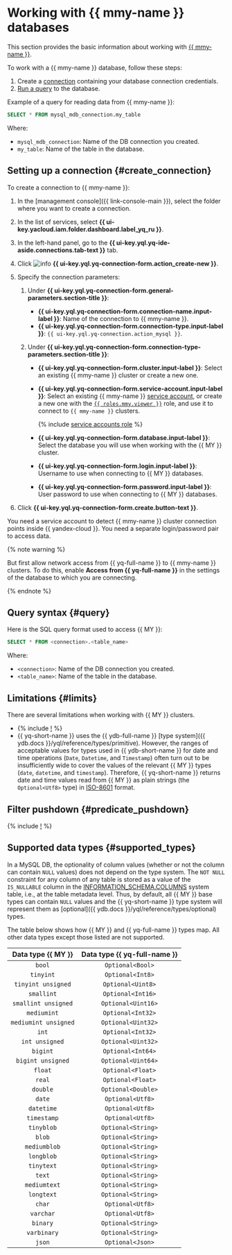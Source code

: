 # Working with {{ mmy-name }} databases

This section provides the basic information about working with [{{ mmy-name }}](https://yandex.cloud/ru/services/managed-mysql).

To work with a {{ mmy-name }} database, follow these steps:
1. Create a [connection](../concepts/glossary.md#connection) containing your database connection credentials.
1. [Run a query](#query) to the database.

Example of a query for reading data from {{ mmy-name }}:

```sql
SELECT * FROM mysql_mdb_connection.my_table
```

Where:
* `mysql_mdb_connection`: Name of the DB connection you created.
* `my_table`: Name of the table in the database.


## Setting up a connection {#create_connection}

To create a connection to {{ mmy-name }}:
1. In the [management console]({{ link-console-main }}), select the folder where you want to create a connection.
1. In the list of services, select **{{ ui-key.yacloud.iam.folder.dashboard.label_yq_ru }}**.
1. In the left-hand panel, go to the **{{ ui-key.yql.yq-ide-aside.connections.tab-text }}** tab.
1. Click ![info](../../_assets/console-icons/plus.svg) **{{ ui-key.yql.yq-connection-form.action_create-new }}**.
1. Specify the connection parameters:

   1. Under **{{ ui-key.yql.yq-connection-form.general-parameters.section-title }}**:

      * **{{ ui-key.yql.yq-connection-form.connection-name.input-label }}**: Name of the connection to {{ mmy-name }}.
      * **{{ ui-key.yql.yq-connection-form.connection-type.input-label }}**: `{{ ui-key.yql.yq-connection.action_mysql }}`.

   1. Under **{{ ui-key.yql.yq-connection-form.connection-type-parameters.section-title }}**:

      * **{{ ui-key.yql.yq-connection-form.cluster.input-label }}**: Select an existing {{ mmy-name }} cluster or create a new one.
      * **{{ ui-key.yql.yq-connection-form.service-account.input-label }}**: Select an existing {{ mmy-name }} [service account](../../iam/concepts/users/service-accounts.md), or create a new one with the [`{{ roles.mmy.viewer }}`](../../managed-mysql/security/index.md#managed-mysql-viewer) role, and use it to connect to `{{ mmy-name }}` clusters.

        {% include [service accounts role](../../_includes/query/service-accounts-role.md) %}

      * **{{ ui-key.yql.yq-connection-form.database.input-label }}**: Select the database you will use when working with the {{ MY }} cluster.
      * **{{ ui-key.yql.yq-connection-form.login.input-label }}**: Username to use when connecting to {{ MY }} databases.
      * **{{ ui-key.yql.yq-connection-form.password.input-label }}**: User password to use when connecting to {{ MY }} databases.


1. Click **{{ ui-key.yql.yq-connection-form.create.button-text }}**.

You need a service account to detect {{ mmy-name }} cluster connection points inside {{ yandex-cloud }}. You need a separate login/password pair to access data.

{% note warning %}

But first allow network access from {{ yq-full-name }} to {{ mmy-name }} clusters. To do this, enable **Access from {{ yq-full-name }}** in the settings of the database to which you are connecting.

{% endnote %}

## Query syntax {#query}
Here is the SQL query format used to access {{ MY }}:

```sql
SELECT * FROM <connection>.<table_name>
```

Where:
* `<connection>`: Name of the DB connection you created.
* `<table_name>`: Name of the table in the database.

## Limitations {#limits}

There are several limitations when working with {{ MY }} clusters.

* {% include [!](_includes/supported_requests.md) %}
* {{ yq-short-name }} uses the {{ ydb-full-name }} [type system]({{ ydb.docs }}/yql/reference/types/primitive). However, the ranges of acceptable values for types used in {{ ydb-short-name }} for date and time operations (`Date`, `Datetime`, and `Timestamp`) often turn out to be insufficiently wide to cover the values of the relevant {{ MY }} types (`date`, `datetime`, and `timestamp`). Therefore, {{ yq-short-name }} returns date and time values read from {{ MY }} as plain strings (the `Optional<Utf8>` type) in [ISO-8601](https://www.iso.org/iso-8601-date-and-time-format.html) format.

## Filter pushdown {#predicate_pushdown}

{% include [!](_includes/predicate_pushdown.md) %}

## Supported data types {#supported_types}

In a MySQL DB, the optionality of column values (whether or not the column can contain `NULL` values) does not depend on the type system. The `NOT NULL` constraint for any column of any table is stored as a value of the `IS_NULLABLE` column in the [INFORMATION_SCHEMA.COLUMNS](https://dev.mysql.com/doc/refman/8.4/en/information-schema-columns-table.html) system table, i.e., at the table metadata level. Thus, by default, all {{ MY }} base types can contain `NULL` values and the {{ yq-short-name }} type system will represent them as [optional]({{ ydb.docs }}/yql/reference/types/optional) types. 

The table below shows how {{ MY }} and {{ yq-full-name }} types map. All other data types except those listed are not supported.

| Data type {{ MY }} | Data type {{ yq-full-name }} |
| :---: | :---: |
|`bool`|`Optional<Bool>`|
|`tinyint`|`Optional<Int8>`|
|`tinyint unsigned`|`Optional<Uint8>`|
|`smallint`|`Optional<Int16>`|
|`smallint unsigned`|`Optional<Uint16>`|
|`mediumint`|`Optional<Int32>`|
|`mediumint unsigned`|`Optional<Uint32>`|
|`int`|`Optional<Int32>`|
|`int unsigned`|`Optional<Uint32>`|
|`bigint`|`Optional<Int64>`|
|`bigint unsigned`|`Optional<Uint64>`|
|`float`|`Optional<Float>`|
|`real`|`Optional<Float>`|
|`double`|`Optional<Double>`|
|`date`|`Optional<Utf8>`|
|`datetime`|`Optional<Utf8>`|
|`timestamp`|`Optional<Utf8>`|
|`tinyblob`|`Optional<String>`|
|`blob`|`Optional<String>`|
|`mediumblob`|`Optional<String>`|
|`longblob`|`Optional<String>`|
|`tinytext`|`Optional<String>`|
|`text`|`Optional<String>`|
|`mediumtext`|`Optional<String>`|
|`longtext`|`Optional<String>`|
|`char`|`Optional<Utf8>`|
|`varchar`|`Optional<Utf8>`|
|`binary`|`Optional<String>`|
|`varbinary`|`Optional<String>`|
|`json`|`Optional<Json>`|